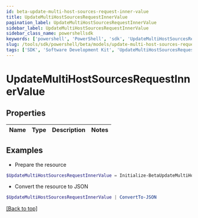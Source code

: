 ```yaml
---
id: beta-update-multi-host-sources-request-inner-value
title: UpdateMultiHostSourcesRequestInnerValue
pagination_label: UpdateMultiHostSourcesRequestInnerValue
sidebar_label: UpdateMultiHostSourcesRequestInnerValue
sidebar_class_name: powershellsdk
keywords: ['powershell', 'PowerShell', 'sdk', 'UpdateMultiHostSourcesRequestInnerValue', 'BetaUpdateMultiHostSourcesRequestInnerValue'] 
slug: /tools/sdk/powershell/beta/models/update-multi-host-sources-request-inner-value
tags: ['SDK', 'Software Development Kit', 'UpdateMultiHostSourcesRequestInnerValue', 'BetaUpdateMultiHostSourcesRequestInnerValue']
---
```



# UpdateMultiHostSourcesRequestInnerValue

## Properties

Name | Type | Description | Notes
------------ | ------------- | ------------- | -------------

## Examples

- Prepare the resource
```powershell
$UpdateMultiHostSourcesRequestInnerValue = Initialize-BetaUpdateMultiHostSourcesRequestInnerValue 
```

- Convert the resource to JSON
```powershell
$UpdateMultiHostSourcesRequestInnerValue | ConvertTo-JSON
```


[[Back to top]](#) 

